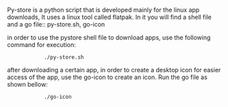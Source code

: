 Py-store is a python script that is developed mainly for the linux app downloads, It uses a linux tool called flatpak.
In it you will find a shell file and a go file:: py-store.sh, go-icon
        
in order to use the pystore shell file to download apps, use the following command for execution:
                
                ./py-store.sh


after downloading a certain app, in order to create a desktop icon for easier access of the app, use the go-icon to create an icon.
Run the go file as shown bellow:

                ./go-icon


